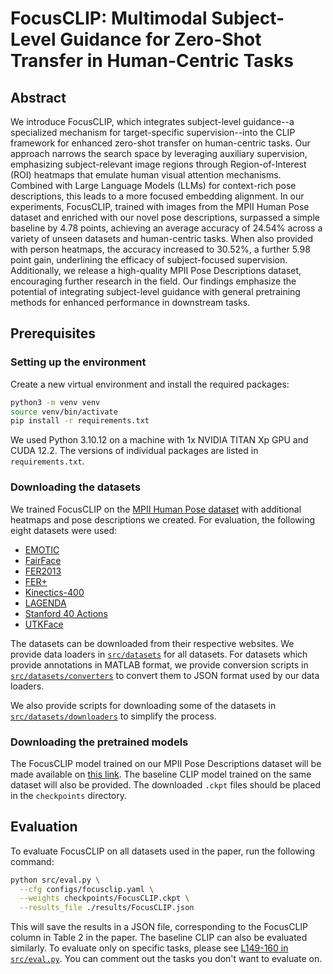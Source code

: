 # FocusCLIP: Multimodal Subject-Level Guidance for Zero-Shot Transfer in Human-Centric Tasks

## Abstract

We introduce FocusCLIP, which integrates subject-level guidance--a specialized mechanism for target-specific supervision--into the CLIP framework for enhanced zero-shot transfer on human-centric tasks. Our approach narrows the search space by leveraging auxiliary supervision, emphasizing subject-relevant image regions through Region-of-Interest (ROI) heatmaps that emulate human visual attention mechanisms. Combined with Large Language Models (LLMs) for context-rich pose descriptions, this leads to a more focused embedding alignment. In our experiments, FocusCLIP, trained with images from the MPII Human Pose dataset and enriched with our novel pose descriptions, surpassed a simple baseline by 4.78 points, achieving an average accuracy of 24.54\% across a variety of unseen datasets and human-centric tasks. When also provided with person heatmaps, the accuracy increased to 30.52\%, a further 5.98 point gain, underlining the efficacy of subject-focused supervision. Additionally, we release a high-quality MPII Pose Descriptions dataset, encouraging further research in the field. Our findings emphasize the potential of integrating subject-level guidance with general pretraining methods for enhanced performance in downstream tasks.

## Prerequisites

### Setting up the environment

Create a new virtual environment and install the required packages:

```bash
python3 -m venv venv
source venv/bin/activate
pip install -r requirements.txt
```

We used Python 3.10.12 on a machine with 1x NVIDIA TITAN Xp GPU and CUDA 12.2. The versions of individual packages are listed in `requirements.txt`.

### Downloading the datasets

We trained FocusCLIP on the [MPII Human Pose dataset](http://human-pose.mpi-inf.mpg.de/) with additional heatmaps and pose descriptions we created. For evaluation, the following eight datasets were used:
- [EMOTIC](https://github.com/rkosti/emotic)
- [FairFace](https://github.com/joojs/fairface)
- [FER2013](https://www.kaggle.com/datasets/msambare/fer2013)
- [FER+](https://github.com/microsoft/FERPlus)
- [Kinectics-400](https://github.com/cvdfoundation/kinetics-dataset)
- [LAGENDA](https://wildchlamydia.github.io/lagenda/)
- [Stanford 40 Actions](http://vision.stanford.edu/Datasets/40actions.html)
- [UTKFace](https://susanqq.github.io/UTKFace/)

The datasets can be downloaded from their respective websites. We provide data loaders in [`src/datasets`](src/datasets/) for all datasets. For datasets which provide annotations in MATLAB format, we provide conversion scripts in [`src/datasets/converters`](src/datasets/converters/) to convert them to JSON format used by our data loaders.

We also provide scripts for downloading some of the datasets in [`src/datasets/downloaders`](src/datasets/downloaders/) to simplify the process.

### Downloading the pretrained models

The FocusCLIP model trained on our MPII Pose Descriptions dataset will be made available on [this link](https://drive.google.com/drive/folders/1XeHlFi27OFhWgqiusGwxPFY4BigxSQNs?usp=sharing). The baseline CLIP model trained on the same dataset will also be provided. The downloaded `.ckpt` files should be placed in the `checkpoints` directory.

## Evaluation

To evaluate FocusCLIP on all datasets used in the paper, run the following command:

```bash
python src/eval.py \
  --cfg configs/focusclip.yaml \
  --weights checkpoints/FocusCLIP.ckpt \
  --results_file ./results/FocusCLIP.json
```

This will save the results in a JSON file, corresponding to the FocusCLIP column in Table 2 in the paper. The baseline CLIP can also be evaluated similarly. To evaluate only on specific tasks, please see [L149-160 in `src/eval.py`](src/eval.py#L149-L160). You can comment out the tasks you don't want to evaluate on.